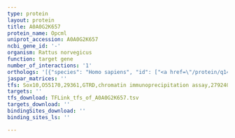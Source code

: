 ```yaml
---
type: protein
layout: protein
title: A0A0G2K657
protein_name: Opcml
uniprot_accession: A0A0G2K657
ncbi_gene_id: '-'
organism: Rattus norvegicus
function: target gene
number_of_interactions: '1'
orthologs: '[{"species": "Homo sapiens", "id": ["<a href=\"/protein/q14982\">Q14982</a>"]}, {"species": "Danio rerio", "id": ["F1R350"]}, {"species": "Mus musculus", "id": ["<a href=\"/protein/g5e8g3\">G5E8G3</a>"]}, {"species": "Caenorhabditis elegans", "id": ["<a href=\"/protein/q5wrr1\">Q5WRR1</a>"]}, {"species": "Drosophila melanogaster", "id": ["<a href=\"/protein/q4v3f0\">Q4V3F0</a>"]}]'
jaspar_matrices: ''
tfs: Sox10,O55170,29361,GTRD,chromatin immunoprecipitation assay,27924024%5Buid%5D,No
targets: ''
tfs_download: TFLink_tfs_of_A0A0G2K657.tsv
targets_download: ''
bindingSites_download: ''
binding_sites_ls: ''

---
```

